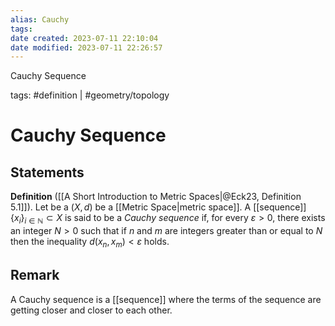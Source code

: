 ```yaml
---
alias: Cauchy
tags: 
date created: 2023-07-11 22:10:04
date modified: 2023-07-11 22:26:57
---
```


Cauchy Sequence

tags: #definition | #geometry/topology

# Cauchy Sequence

## Statements

**Definition** ([[A Short Introduction to Metric Spaces|@Eck23, Definition 5.1]]). Let be a $(X,d)$ be a [[Metric Space|metric space]]. A [[sequence]] $\{x_i\}_{i\in\mathbb{N}}\subset X$ is said to be a _Cauchy sequence_ if, for every $\varepsilon>0$, there exists an integer $N>0$ such that if $n$ and $m$ are integers greater than or equal to $N$ then the inequality $d(x_n,x_m)<\varepsilon$ holds.

## Remark

A Cauchy sequence is a [[sequence]] where the terms of the sequence are getting closer and closer to each other.